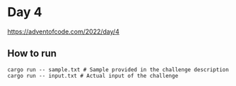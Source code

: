 # Day 4

https://adventofcode.com/2022/day/4

## How to run

```
cargo run -- sample.txt # Sample provided in the challenge description
cargo run -- input.txt # Actual input of the challenge
```
